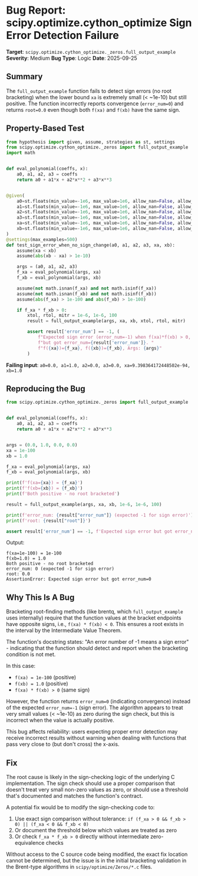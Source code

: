 # Bug Report: scipy.optimize.cython_optimize Sign Error Detection Failure

**Target**: `scipy.optimize.cython_optimize._zeros.full_output_example`
**Severity**: Medium
**Bug Type**: Logic
**Date**: 2025-09-25

## Summary

The `full_output_example` function fails to detect sign errors (no root bracketing) when the lower bound `xa` is extremely small (< ~1e-10) but still positive. The function incorrectly reports convergence (`error_num=0`) and returns `root=0.0` even though both `f(xa)` and `f(xb)` have the same sign.

## Property-Based Test

```python
from hypothesis import given, assume, strategies as st, settings
from scipy.optimize.cython_optimize._zeros import full_output_example
import math


def eval_polynomial(coeffs, x):
    a0, a1, a2, a3 = coeffs
    return a0 + a1*x + a2*x**2 + a3*x**3


@given(
    a0=st.floats(min_value=-1e6, max_value=1e6, allow_nan=False, allow_infinity=False),
    a1=st.floats(min_value=-1e6, max_value=1e6, allow_nan=False, allow_infinity=False),
    a2=st.floats(min_value=-1e6, max_value=1e6, allow_nan=False, allow_infinity=False),
    a3=st.floats(min_value=-1e6, max_value=1e6, allow_nan=False, allow_infinity=False),
    xa=st.floats(min_value=-1e6, max_value=1e6, allow_nan=False, allow_infinity=False),
    xb=st.floats(min_value=-1e6, max_value=1e6, allow_nan=False, allow_infinity=False),
)
@settings(max_examples=500)
def test_sign_error_when_no_sign_change(a0, a1, a2, a3, xa, xb):
    assume(xa < xb)
    assume(abs(xb - xa) > 1e-10)

    args = (a0, a1, a2, a3)
    f_xa = eval_polynomial(args, xa)
    f_xb = eval_polynomial(args, xb)

    assume(not math.isnan(f_xa) and not math.isinf(f_xa))
    assume(not math.isnan(f_xb) and not math.isinf(f_xb))
    assume(abs(f_xa) > 1e-100 and abs(f_xb) > 1e-100)

    if f_xa * f_xb > 0:
        xtol, rtol, mitr = 1e-6, 1e-6, 100
        result = full_output_example(args, xa, xb, xtol, rtol, mitr)

        assert result['error_num'] == -1, (
            f"Expected sign error (error_num=-1) when f(xa)*f(xb) > 0, "
            f"but got error_num={result['error_num']}. "
            f"f({xa})={f_xa}, f({xb})={f_xb}, Args: {args}"
        )
```

**Failing input**: `a0=0.0, a1=1.0, a2=0.0, a3=0.0, xa=9.398364172448502e-94, xb=1.0`

## Reproducing the Bug

```python
from scipy.optimize.cython_optimize._zeros import full_output_example


def eval_polynomial(coeffs, x):
    a0, a1, a2, a3 = coeffs
    return a0 + a1*x + a2*x**2 + a3*x**3


args = (0.0, 1.0, 0.0, 0.0)
xa = 1e-100
xb = 1.0

f_xa = eval_polynomial(args, xa)
f_xb = eval_polynomial(args, xb)

print(f'f(xa={xa}) = {f_xa}')
print(f'f(xb={xb}) = {f_xb}')
print(f'Both positive - no root bracketed')

result = full_output_example(args, xa, xb, 1e-6, 1e-6, 100)

print(f'error_num: {result["error_num"]} (expected -1 for sign error)')
print(f'root: {result["root"]}')

assert result['error_num'] == -1, f'Expected sign error but got error_num={result["error_num"]}'
```

Output:
```
f(xa=1e-100) = 1e-100
f(xb=1.0) = 1.0
Both positive - no root bracketed
error_num: 0 (expected -1 for sign error)
root: 0.0
AssertionError: Expected sign error but got error_num=0
```

## Why This Is A Bug

Bracketing root-finding methods (like brentq, which `full_output_example` uses internally) require that the function values at the bracket endpoints have opposite signs, i.e., `f(xa) * f(xb) < 0`. This ensures a root exists in the interval by the Intermediate Value Theorem.

The function's docstring states: "An error number of -1 means a sign error" - indicating that the function should detect and report when the bracketing condition is not met.

In this case:
- `f(xa) = 1e-100` (positive)
- `f(xb) = 1.0` (positive)
- `f(xa) * f(xb) > 0` (same sign)

However, the function returns `error_num=0` (indicating convergence) instead of the expected `error_num=-1` (sign error). The algorithm appears to treat very small values (< ~1e-10) as zero during the sign check, but this is incorrect when the value is actually positive.

This bug affects reliability: users expecting proper error detection may receive incorrect results without warning when dealing with functions that pass very close to (but don't cross) the x-axis.

## Fix

The root cause is likely in the sign-checking logic of the underlying C implementation. The sign check should use a proper comparison that doesn't treat very small non-zero values as zero, or should use a threshold that's documented and matches the function's contract.

A potential fix would be to modify the sign-checking code to:
1. Use exact sign comparison without tolerance: `if (f_xa > 0 && f_xb > 0) || (f_xa < 0 && f_xb < 0)`
2. Or document the threshold below which values are treated as zero
3. Or check `f_xa * f_xb > 0` directly without intermediate zero-equivalence checks

Without access to the C source code being modified, the exact fix location cannot be determined, but the issue is in the initial bracketing validation in the Brent-type algorithms in `scipy/optimize/Zeros/*.c` files.